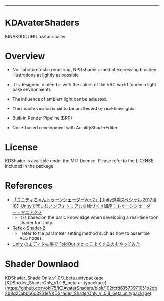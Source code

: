 ---------------
# KDAvaterShaders
KINAKODOUHU avatar shader
 # Overview

- Non-photorealistic rendering, NPR shader aimed at expressing brushed illustrations as lightly as possible
- It is designed to blend in with the colors of the VRC world (under a light bake environment).
- The influence of ambient light can be adjusted.
- The mobile version is set to be unaffected by real-time lights.

- Built-in Render Pipeline (BRP)
- Node-based development with AmplifyShaderEditer

# License
KDShader is available under the MIT License. Please refer to the LICENSE included in the package.

# References
- [「ユニティちゃんトゥーンシェーダーVer.2」【Unity道場スペシャル 2017博多】Unityで楽しむノンフォトリアルな絵づくり講座：トゥーンシェーダー・マニアクス](https://www.slideshare.net/UnityTechnologiesJapan/unity2017)
   - It is based on the basic knowledge when developing a real-time toon shader for Unity. 
- [Reflex-Shader-2](https://github.com/reflex1124/Reflex-Shader-2)
   - I refer to the parameter setting method such as how to assemble AES nodes.
- [Unity のエディタ拡張で FoldOut をかっこよくするのをやってみた](https://tips.hecomi.com/entry/2016/10/15/004144)
　 
# Shader Downlaod

[KDShader_ShaderOnly_v1.0.9_beta.unitypackage](https://github.com/oki75/KDAvaterShaders/blob/6855417202b9871025d1dfa5ec835ce1577613e5/KDShader_ShaderOnly_v1.0.9_beta.unitypackage)
[KDShader_ShaderOnly_v1.0.8_beta.unitypackage]
(https://github.com/oki75/KDAvaterShaders/blob/102fcfd68573971061b2db2b8d22abbb6d0961ef/KDShader_ShaderOnly_v1.0.8_beta.unitypackage)
